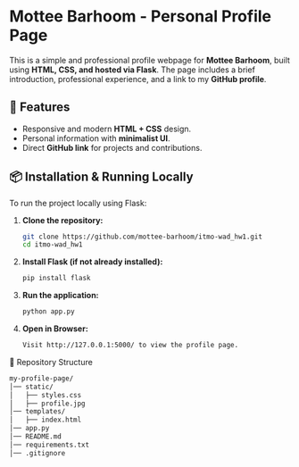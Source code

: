 # Mottee Barhoom - Personal Profile Page

This is a simple and professional profile webpage for **Mottee Barhoom**, built using **HTML, CSS, and hosted via Flask**. The page includes a brief introduction, professional experience, and a link to my **GitHub profile**.

## 🚀 Features
- Responsive and modern **HTML + CSS** design.
- Personal information with **minimalist UI**.
- Direct **GitHub link** for projects and contributions.

## 📦 Installation & Running Locally
To run the project locally using Flask:

1. **Clone the repository:**
   ```bash
   git clone https://github.com/mottee-barhoom/itmo-wad_hw1.git
   cd itmo-wad_hw1
2. **Install Flask (if not already installed):**
   ```bash
   pip install flask

3. **Run the application:**
   ```bash
   python app.py

4. **Open in Browser:**
   ```bash
   Visit http://127.0.0.1:5000/ to view the profile page.

📂 Repository Structure
   ```bash
   my-profile-page/
   │── static/
   │   ├── styles.css
   │   ├── profile.jpg
   │── templates/
   │   ├── index.html
   │── app.py
   │── README.md
   │── requirements.txt
   │── .gitignore

